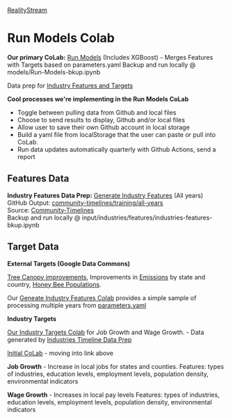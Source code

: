 [RealityStream](../../)

# Run Models Colab

**Our primary CoLab:**
[Run Models](https://colab.research.google.com/drive/1zu0WcCiIJ5X3iN1Hd1KSW4dGn0JuodB8?usp=sharing) (Includes XGBoost) - Merges Features with Targets based on parameters.yaml
Backup and run locally @ models/Run-Models-bkup.ipynb

Data prep for [Industry Features and Targets](../../../data-pipeline/timelines)

**Cool processes we're implementing in the Run Models CoLab**
- Toggle between pulling data from Github and local files
- Choose to send results to display, Github and/or local files
- Allow user to save their own Github account in local storage
- Build a yaml file from localStorage that the user can paste or pull into CoLab.
- Run data updates automatically quarterly with Github Actions, send a report

## Features Data

**Industry Features Data Prep:**
[Generate Industry Features](https://colab.research.google.com/drive/1HJnuilyEFjBpZLrgxDa4S0diekwMeqnh?usp=sharing) (All years)  
GitHub Output: [community-timelines/training/all-years](https://github.com/ModelEarth/community-timelines/tree/main/training/all-years)  
Source: [Community-Timelines](https://github.com/ModelEarth/community-timelines/tree/main/training/naics2/US/counties)  
Backup and run locally @ input/industries/features/industries-features-bkup.ipynb

## Target Data

**External Targets (Google Data Commons)**

[Tree Canopy improvements](https://model.earth/data-commons/docs/conservation/), Improvements in [Emissions](https://model.earth/data-commons/docs/air/) by state and country, [Honey Bee Populations](../../input/bees/).

Our [Geneate Industry Features Colab](https://colab.research.google.com/drive/1HJnuilyEFjBpZLrgxDa4S0diekwMeqnh?usp=sharing) provides a simple sample of processing multiple years from [parameters.yaml](https://github.com/ModelEarth/RealityStream/blob/main/parameters.yaml)  

**Industry Targets**

[Our Industry Targets Colab](https://colab.research.google.com/drive/1dbB9RHaJba7AyiGbGugzpui5F9v4bJOQ?usp=sharing) for Job Growth and Wage Growth. - Data generated by [Industries Timeline Data Prep](../../../data-pipeline/timelines/prep/industries/)

[Initial CoLab](https://colab.research.google.com/drive/1urO9phMMt0GyAXRsowf2dbLjQ6DlWTKf?usp=sharing) - moving into link above

<!--
Blank [Industry target CoLab](https://colab.research.google.com/drive/19ReOauJDQHPU2a_Fln8-Kcgsd566IYtQ?usp=sharing)
-->
**Job Growth** - Increase in local jobs for states and counties.
Features: types of industries, education levels, employment levels, population density, environmental indicators

**Wage Growth** - Increases in local pay levels
Features: types of industries, education levels, employment levels, population density, environmental indicators


